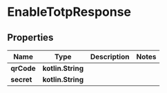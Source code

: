 
# EnableTotpResponse

## Properties
Name | Type | Description | Notes
------------ | ------------- | ------------- | -------------
**qrCode** | **kotlin.String** |  | 
**secret** | **kotlin.String** |  | 



